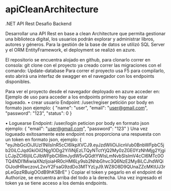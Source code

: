 # apiCleanArchitecture

.NET API Rest Desafio Backend

Desarrollar una API Rest en base a clean Architecture que permita gestionar una biblioteca digital, los usuarios podrán explorar y administrar libros, autores y géneros.
Para la gestión de la base de datos se utilizó SQL Server y el ORM EntityFramework, el deployment se realizó en azure.

El repositorio se encuentra alojado en github, para clonarlo correr en consola:
git clone 
con el proyecto ya creado correr las migraciones con el comando: Update-database
Para correr el proyecto usa F5 para compilarlo, esto abrirá una interfaz de swagger en el navegador con los endpoints disponibles.

Para ver el proyecto desde el navegador deployado en azure acceder en:  
Ejemplo de uso
para acceder a los endpoints primero hay que estar logueado.
•	crear usuario
Endpoint: /user/regiser
petición por body en formato json ejemplo:
{
"name": "user",
"email": "user@gmail.com",
"password": "123",
"status": 0
}

•	Loguearse
Endpoint: /user/login
peticion por body en formato json ejemplo:
{
"email": "user@gmail.com",
"password": "123"
}
Una vez logueado exitosamente este endpoint nos proporciona una respuesta con un token en formato json, ejemplo: 
{
"eyJhbGciOiJIUzI1NiIsInR5cCI6IkpXVCJ9.eyJzdWIiOiJicnVub0BnbWFpbC5jb20iLCJqdGkiOiI2Njg1ODg2Yi1iNjEzLTQyNTctYjQ2My0zZGE0YzNhMjg2YjgiLCJpZCI6IjIiLCJlbWFpbCI6ImJydW5vQGdtYWlsLmNvbSIsImV4cCI6MTc0OTQ4NDI1MiwiaXNzIjoiaHR0cHM6Ly9sb2NhbGhvc3Q6NzE2My8iLCJhdWQiOiJodHRwczovL2xvY2FsaG9zdDo3MTYzLyJ9.WZ8O8D9QUnaZZcMKtUJ3rpLeGpzRBuigOOdB9hK5BrE"
}
Copiar el token y pegarlo en el endpoint de Authorize, se encuentra arriba del todo a la derecha. Una vez ingresado el token ya se tiene acceso a los demás endpoints. 






